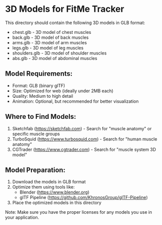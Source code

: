 # 3D Models for FitMe Tracker

This directory should contain the following 3D models in GLB format:

- chest.glb - 3D model of chest muscles
- back.glb - 3D model of back muscles
- arms.glb - 3D model of arm muscles
- legs.glb - 3D model of leg muscles
- shoulders.glb - 3D model of shoulder muscles
- abs.glb - 3D model of abdominal muscles

## Model Requirements:
- Format: GLB (binary glTF)
- Size: Optimized for web (ideally under 2MB each)
- Quality: Medium to high detail
- Animation: Optional, but recommended for better visualization

## Where to Find Models:
1. Sketchfab (https://sketchfab.com) - Search for "muscle anatomy" or specific muscle groups
2. TurboSquid (https://www.turbosquid.com) - Search for "human muscle anatomy"
3. CGTrader (https://www.cgtrader.com) - Search for "muscle system 3D model"

## Model Preparation:
1. Download the models in GLB format
2. Optimize them using tools like:
   - Blender (https://www.blender.org)
   - glTF Pipeline (https://github.com/KhronosGroup/glTF-Pipeline)
3. Place the optimized models in this directory

Note: Make sure you have the proper licenses for any models you use in your application. 